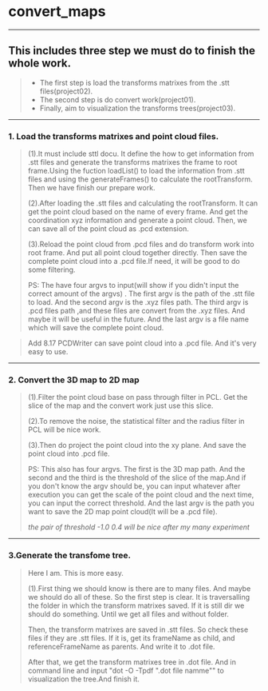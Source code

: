 # convert_maps
-----------------------
## This includes three step we must do to finish the whole work.
>
>* The first step is load the transforms matrixes from the .stt files(project02).
>* The  second step is do convert work(project01).
>* Finally, aim to visualization the transforms trees(project03).
_______________________________
### 1. Load the transforms matrixes and point cloud files.
>
> (1).It must include sttl docu. It define the how to get information from .stt files and generate the transforms matrixes the frame to root frame.Using the fuction loadList() to load the information from .stt files and using the generateFrames() to calculate the rootTransform. Then we have finish our prepare work.
>
> (2).After loading the .stt files and calculating the rootTransform. It can get the point cloud based on the name of every frame. And get the coordination xyz information and generate a point cloud. Then, we can save all of the point cloud as .pcd extension.
>
> (3).Reload the point cloud from .pcd files and do transform work into root frame. And put all point cloud together directly. Then save the complete point cloud into a .pcd file.If need, it will be good to do some filtering.
>
> PS: The have four argvs to input(will show if you didn't input the correct amount of the argvs) . The first argv is the path of the .stt file to load. And the second argv is the .xyz files path.
The third argv is .pcd files path ,and these files are convert from the .xyz files. And maybe it will be useful in the future. And the last argv is a file name which will save the complete point cloud.

> Add 8.17 PCDWriter can save point cloud into a .pcd file. And it's very easy to use.
_______________________________
### 2. Convert the 3D map to 2D map
>
> (1).Filter the point cloud base on pass through filter in PCL. Get the slice of the map and the convert work just use this slice.
>
> (2).To remove the noise, the statistical filter and the radius filter in PCL will be nice work.
>
> (3).Then do project the point cloud into the xy plane. And save the point cloud into .pcd file.
>
> PS: This also has four argvs. The first is the 3D map path. And the second and the third is the threshold of the slice of the map.And if you don't know the argv should be, you can input whatever after execution you can get the scale of the point cloud and the next time, you can input the correct threshold. And the last argv is the path you want to save the 2D map point cloud(It will be a .pcd file).
>
> *the pair of threshold -1.0 0.4  will be nice after my many experiment*
_______________________________
### 3.Generate the transfome tree.
>
> Here I am. This is more easy.
>
> (1).First thing we should know is there are to many files. And maybe we should do all of these. So the first step is clear. It is traversalling the folder in which the transform matrixes saved. If it is still dir we should do something. Until we get all files and without folder.
>
> Then, the transform matrixes are saved in .stt files. So check these files if they are .stt files. If it is, get its frameName as child, and referenceFrameName as parents. And write it to .dot file.
>
> After that, we get the transform matrixes tree in .dot file. And in command line and input "dot -O -Tpdf ".dot file namme"" to visualization the tree.And finish it.
